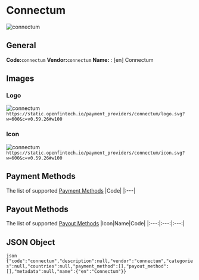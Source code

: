 # Connectum 
![connectum](https://static.openfintech.io/payment_providers/connectum/logo.svg?w=600&c=v0.59.26#w100) 
## General 
**Code:**`connectum` 
**Vendor:**`connectum` 
**Name:** 
:	[en] Connectum 
## Images 
### Logo 
![connectum](https://static.openfintech.io/payment_providers/connectum/logo.svg?w=600&c=v0.59.26#w100) 
``` https://static.openfintech.io/payment_providers/connectum/logo.svg?w=600&c=v0.59.26#w100 ``` 
### Icon 
![connectum](https://static.openfintech.io/payment_providers/connectum/icon.svg?w=600&c=v0.59.26#w100) 
``` https://static.openfintech.io/payment_providers/connectum/icon.svg?w=600&c=v0.59.26#w100 ``` 
## Payment Methods 
The list of supported [Payment Methods](#) 
|Code| 
|:---| 
 
## Payout Methods 
The list of supported [Payout Methods](#) 
|Icon|Name|Code| 
|:---:|:---:|:---:| 
 
## JSON Object 
```json {"code":"connectum","description":null,"vendor":"connectum","categories":null,"countries":null,"payment_method":[],"payout_method":[],"metadata":null,"name":{"en":"Connectum"}} ``` 

